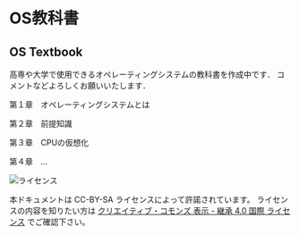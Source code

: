 # OS教科書
OS Textbook
---

高専や大学で使用できるオペレーティングシステムの教科書を作成中です．
コメントなどよろしくお願いいたします．

第１章　オペレーティングシステムとは

第２章　前提知識

第３章　CPUの仮想化

第４章　...

![ライセンス](https://i.creativecommons.org/l/by-sa/4.0/88x31.png "クリエイティブ・コモンズ・ライセンス")

本ドキュメントは CC-BY-SA ライセンスによって許諾されています。
ライセンスの内容を知りたい方は
[クリエイティブ・コモンズ 表示 - 継承 4.0 国際 ライセンス](https://creativecommons.org/licenses/by-sa/4.0/deed.ja)
でご確認下さい。

